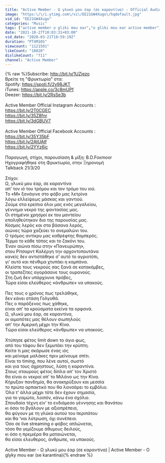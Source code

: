 ```yaml
---
title: "Active Member - Ω γλυκύ μου έαρ (σε καραντίνα) - Official Audio Release"
image: "https:\/\/i.ytimg.com\/vi\/EE21GW4Xugo\/hqdefault.jpg"
vid_id: "EE21GW4Xugo"
categories: "Music"
tags: ["active member o gliki mou ear","o gliki mou ear active member","active member ω γλυκυ μου εαρ"]
date: "2021-10-27T10:03:31+03:00"
vid_date: "2020-03-21T18:59:19Z"
duration: "PT4M10S"
viewcount: "1121501"
likeCount: "18020"
dislikeCount: "711"
channel: "Active Member"
---
```

{% raw %}Subscribe: <a rel="nofollow" target="blank" href="http://bit.ly/1UZjezo">http://bit.ly/1UZjezo</a><br />Βρείτε τη &quot;Φρυκτωρία&quot; στα: <br />Spotify: <a rel="nofollow" target="blank" href="https://spoti.fi/2y98JKT">https://spoti.fi/2y98JKT</a><br />iTunes: <a rel="nofollow" target="blank" href="https://apple.co/3c8mUPf">https://apple.co/3c8mUPf</a><br />Deezer: <a rel="nofollow" target="blank" href="https://bit.ly/2RsSe3b">https://bit.ly/2RsSe3b</a><br /><br />Active Member Official Instagram Accounts :<br /><a rel="nofollow" target="blank" href="https://bit.ly/2T0CGEC">https://bit.ly/2T0CGEC</a><br /><a rel="nofollow" target="blank" href="https://bit.ly/35Z8fnr">https://bit.ly/35Z8fnr</a><br /><a rel="nofollow" target="blank" href="https://bit.ly/3dGBUV7">https://bit.ly/3dGBUV7</a><br /><br />Active Member Official Facebook Accounts :<br /><a rel="nofollow" target="blank" href="https://bit.ly/35Y35bF">https://bit.ly/35Y35bF</a><br /><a rel="nofollow" target="blank" href="https://bit.ly/2AtUAtf">https://bit.ly/2AtUAtf</a><br /><a rel="nofollow" target="blank" href="https://bit.ly/2YYz6ic">https://bit.ly/2YYz6ic</a> <br /><br />Παραγωγή, στίχοι, παρουσίαση &amp; μίξη: B.D.Foxmoor<br />Hχογραφήθηκε στη Φρυκτωρία, στην Ξηρονομή<br />Talkback 21/3/20 <br /><br />Στίχοι:<br />Ω, γλυκύ μου έαρ,  σε καραντίνα<br />απ’ τον ιό του τρόμου και τον τρόμο του ιού.<br />Το «Μ» ξανάγινε στο φόβο μας λετρίνα<br />λόγω ελλείψεως  μάσκας και γαντιού.<br />Ζούμε στα ερείπια όλοι μας ενός μεγαλείου,<br />γέννημα νεκρό της φαντασίας μας.<br />Οι στημένοι χρησμοί εκ του μαντείου<br />επαληθεύτηκαν δια της παρουσίας μας.<br />Κόσμος λερός και στα βάσανα λερός,<br />αιώνες τώρα χαζεύει το ανεμαλώνι του.<br />Ο τρόμος αντίκρυ μας καθρέφτης θαμπερός.<br />Τέρμα το κάθε τόπος και το ζακόνι του.<br />Έναν αιώνα πίσω στην «Πανευρώπη»,<br />στου Ρίτσαρντ Καλέργη την αρχοντοπουτάνα                  <br />κανείς δεν αντιστάθηκε σ’ αυτό το αγριοτόπι, <br />γι’ αυτό και πένθιμα χτυπάει η καμπάνα.<br />Κλείστε τους νεκρούς σας ξανά σε κατακόμβες,<br />οι τραπεζίτες αγοράσανε τους ουρανούς.<br />Στη ζωή δεν υπάρχουνε πρόβες, <br />Τώρα είσαι ελεύθερος «άνθρωπε» να υπακούς.<br /><br />Πες τους ο χρόνος πως τρελάθηκε,<br />δεν κάνει στάση Γολγοθά. <br />Πες ο παράξενος πως χάθηκε, <br />είναι απ’ τα κρούσματα εκείνα τα ορφανά.<br />Ω, γλυκύ μου έαρ, σε καραντίνα,<br />οι αιμοπότες μας θέλουν σιωπηλούς<br />απ’ την Αμερική μέχρι την Κίνα.<br />Tώρα είσαι ελεύθερος «άνθρωπε» να υπακούς.<br /><br />Χτύπησε φέτος limit down το άγιο φως,<br />από του τάφου δεν ξεμυτάει την κρύπτη.<br />Κοίτα τι μας σκάρωσε ένας ιός <br />και μείναμε μαλάκες πριν μείνουμε σπίτι.<br />Είναι το timing, που λένε αυτοί, σωστό <br />και για τους άχρηστους, λύση η καραντίνα.<br />Στους σταυρούς φέτος δίπλα απ’ τον Χριστό <br />θα είναι οι νεκροί απ’ το Μιλάνο ως την Κίνα.<br />Κήρυξαν πανδημία, θα ανακηρύξουν και μεσσία <br />το πρώτο αρπακτικό που θα λανσάρει το εμβόλιο.<br />Όλα τ’ άλλα μέχρι τότε δεν έχουν σημασία,<br />για το γαμώτο, λοιπόν, κάνω ένα σχόλιο.<br />Σπουδαία τέχνη είν’ το ενδιάμεσο γέννησης και θανάτου <br />κι όσοι το βγάλουν με αξιοπρέπεια,<br />θα φύγουν με τη γλύκα αυτού του περιπάτου <br />και θα ‘ναι λύτρωση, όχι συνέπεια.<br />Όσο σε live streaming ο φόβος απλώνεται, <br />τόσο θα γεμίζουμε άθυμους δειλούς, <br />κι όσο η πρεμιέρα θα ματαιώνεται, <br />θα είσαι ελευθερος, άνθρωπε, να υπακούς.<br /><br />Active Member - Ω γλυκύ μου έαρ (σε καραντίνα) | Active Member - O glyky mou ear (se karantina){% endraw %}
